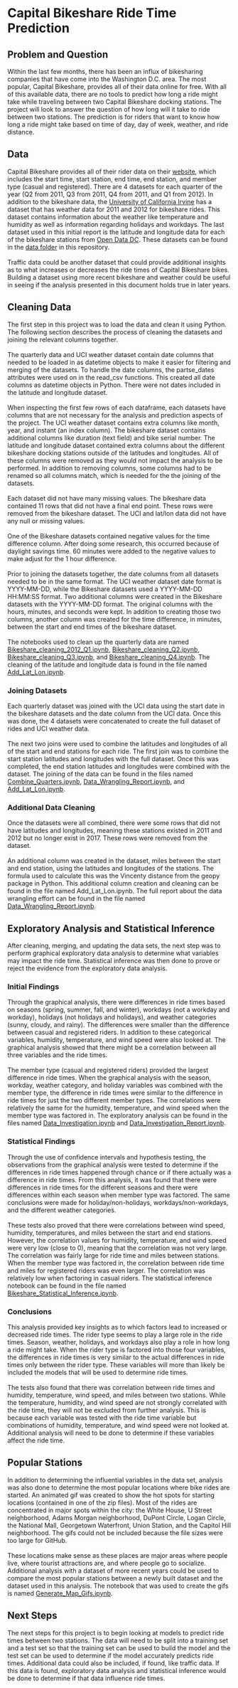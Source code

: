# Capital Bikeshare Ride Time Prediction
## Problem and Question
Within the last few months, there has been an influx of bikesharing companies that have come into the Washington D.C. area. The most popular, Capital Bikeshare, provides all of their data online for free. With all of this available data, there are no tools to predict how long a ride might take while traveling between two Capital Bikeshare docking stations. The project will look to answer the question of how long will it take to ride between two stations. The prediction is for riders that want to know how long a ride might take based on time of day, day of week, weather, and ride distance.

## Data
Capital Bikeshare provides all of their rider data on their [website](https://www.capitalbikeshare.com/system-data), which includes the start time, start station, end time, end station, and member type (casual and registered). There are 4 datasets for each quarter of the year (Q2 from 2011, Q3 from 2011, Q4 from 2011, and Q1 from 2012). In addition to the bikeshare data, the [University of California Irvine](http://archive.ics.uci.edu/ml/datasets/Bike+Sharing+Dataset) has a dataset that has weather data for 2011 and 2012 for bikeshare rides. This dataset contains information about the weather like temperature and humidity as well as information regarding holidays and workdays. The last dataset used in this initial report is the latitude and longitude data for each of the bikeshare stations from [Open Data DC](http://opendata.dc.gov/datasets/capital-bike-share-locations). These datasets can be found in the [data folder](https://github.com/mcassi17/Bikeshare_Milestone1_Report/tree/master/Data) in this repository.
<br>
<br>
Traffic data could be another dataset that could provide additional insights as to what increases or decreases the ride times of Capital Bikeshare bikes. Building a dataset using more recent bikeshare and weather could be useful in seeing if the analysis presented in this document holds true in later years.

## Cleaning Data
The first step in this project was to load the data and clean it using Python. The following section describes the process of cleaning the datasets and joining the relevant columns together.
<br>
<br>
The quarterly data and UCI weather dataset contain date columns that needed to be loaded in as datetime objects to make it easier for filtering and merging of the datasets. To handle the date columns, the partse_dates attributes were used on in the read_csv functions. This created all date columns as datetime objects in Python. There were not dates included in the latitude and longitude dataset.
<br>
<br>
When inspecting the first few rows of each dataframe, each datasets have columns that are not necessary for the analysis and prediction aspects of the project. The UCI weather dataset contains extra columns like month, year, and instant (an index column). The bikeshare dataset contains additional columns like duration (text field) and bike serial number. The latitude and longitude dataset contained extra columns about the different bikeshare docking stations outside of the latitudes and longitudes. All of these columns were removed as they would not impact the analysis to be performed. In addition to removing columns, some columns had to be renamed so all columns match, which is needed for the the joining of the datasets. 
<br>
<br>
Each dataset did not have many missing values. The bikeshare data contained 11 rows that did not have a final end point. These rows were removed from the bikeshare dataset. The UCI and lat/lon data did not have any null or missing values. 
<br>
<br>
One of the Bikeshare datasets contained negative values for the time difference column. After doing some research, this occurred because of daylight savings time. 60 minutes were added to the negative values to make adjust for the 1 hour difference. 
<br>
<br>
Prior to joining the datasets together, the date columns from all datasets needed to be in the same format. The UCI weather dataset date format is YYYY-MM-DD, while the Bikeshare datasets used a YYYY-MM-DD HH:MM:SS format. Two additional columns were created in the Bikeshare datasets with the YYYY-MM-DD format. The original columns with the hours, minutes, and seconds were kept. In addition to creating those two columns, another column was created for the time difference, in minutes, between the start and end times of the bikeshare dataset.
<br>
<br>
The notebooks used to clean up the quarterly data are named [Bikeshare_cleaning_2012_Q1.ipynb](https://github.com/mcassi17/Bikeshare_Milestone1_Report/blob/master/Bikeshare_cleaning_2012_Q1.ipynb), [Bikeshare_cleaning_Q2.ipynb](https://github.com/mcassi17/Bikeshare_Milestone1_Report/blob/master/Bikeshare_cleaning_Q2.ipynb), [Bikeshare_cleaning_Q3.ipynb](https://github.com/mcassi17/Bikeshare_Milestone1_Report/blob/master/Bikeshare_cleaning_Q3.ipynb), and [Bikeshare_cleaning_Q4.ipynb](https://github.com/mcassi17/Bikeshare_Milestone1_Report/blob/master/Bikeshare_cleaning_Q4.ipynb). The cleaning of the latitude and longitude data is found in the file named [Add_Lat_Lon.ipynb](https://github.com/mcassi17/Bikeshare_Milestone1_Report/blob/master/Add_Lat_Lon.ipynb).

### Joining Datasets
Each quarterly dataset was joined with the UCI data using the start date in the bikeshare datasets and the date column from the UCI data. Once this was done, the 4 datasets were concatenated to create the full dataset of rides and UCI weather data. 
<br>
<br>
The next two joins were used to combine the latitudes and longitudes of all of the start and end stations for each ride. The first join was to combine the start station latitudes and longitudes with the full dataset. Once this was completed, the end station latitudes and longitudes were combined with the dataset. The joining of the data can be found in the files named [Combine_Quarters.ipynb](https://github.com/mcassi17/Bikeshare_Milestone1_Report/blob/master/Combine_Quarters.ipynb), [Data_Wrangling_Report.ipynb](https://github.com/mcassi17/Bikeshare_Milestone1_Report/blob/master/Data_Wrangling_Report.ipynb), and [Add_Lat_Lon.ipynb](https://github.com/mcassi17/Bikeshare_Milestone1_Report/blob/master/Add_Lat_Lon.ipynb).

### Additional Data Cleaning
Once the datasets were all combined, there were some rows that did not have latitudes and longitudes, meaning these stations existed in 2011 and 2012 but no longer exist in 2017. These rows were removed from the dataset.
<br>
<br>
An additional column was created in the dataset, miles between the start and end station, using the latitudes and longitudes of the stations. The formula used to calculate this was the Vincenty distance from the geopy package in Python. This additional column creation and cleaning can be found in the file named Add_Lat_Lon.ipynb. The full report about the data wrangling effort can be found in the file named [Data_Wrangling_Report.ipynb](https://github.com/mcassi17/Bikeshare_Milestone1_Report/blob/master/Data_Wrangling_Report.ipynb).

## Exploratory Analysis and Statistical Inference
After cleaning, merging, and updating the data sets, the next step was to perform graphical exploratory data analysis to determine what variables may impact the ride time. Statistical inference was then done to prove or reject the evidence from the exploratory data analysis.

### Initial Findings
Through the graphical analysis, there were differences in ride times based on seasons (spring, summer, fall, and winter), workdays (not a workday and workday), holidays (not holidays and holidays), and weather categories (sunny, cloudy, and rainy). The differences were smaller than the difference between casual and registered riders.  In addition to these categorical variables, humidity, temperature, and wind speed were also looked at. The graphical analysis showed that there might be a correlation between all three variables and the ride times. 
<br>
<br>
The member type (casual and registered riders) provided the largest difference in ride times. When the graphical analysis with the season, workday, weather category, and holiday variables was combined with the member type, the difference in ride times were similar to the difference in ride times for just the two different member types. The correlations were relatively the same for the humidity, temperature, and wind speed when the member type was factored in. The exploratory analysis can be found in the files named [Data_Investigation.ipynb](https://github.com/mcassi17/Bikeshare_Milestone1_Report/blob/master/Data_Investigation.ipynb) and [Data_Investigation_Report.ipynb](https://github.com/mcassi17/Bikeshare_Milestone1_Report/blob/master/Data_Investigation_Report.ipynb).

### Statistical Findings
Through the use of confidence intervals and hypothesis testing, the observations from the graphical analysis were tested to determine if the differences in ride times happened through chance or if there actually was a difference in ride times. From this analysis, it was found that there were differences in ride times for the different seasons and there were differences within each season when member type was factored. The same conclusions were made for holiday/non-holidays, workdays/non-workdays, and the different weather categories. 
<br>
<br>
These tests also proved that there were correlations between wind speed, humidity, temperatures, and miles between the start and end stations. However, the correlation values for humidity, temperature, and wind speed were very low (close to 0), meaning that the correlation was not very large. The correlation was fairly large for ride time and miles between stations. When the member type was factored in, the correlation between ride time and miles for registered riders was even larger. The correlation was relatively low when factoring in casual riders. The statistical inference notebook can be found in the file named [Bikeshare_Statistical_Inference.ipynb](https://github.com/mcassi17/Bikeshare_Milestone1_Report/blob/master/Bikeshare_Statistical_Inference.ipynb).

### Conclusions
This analysis provided key insights as to which factors lead to increased or decreased ride times. The rider type seems to play a large role in the ride times. Season, weather, holidays, and workdays also play a role in how long a ride might take. When the rider type is factored into those four variables, the differences in ride times is very similar to the actual differences in ride times only between the rider type. These variables will more than likely be included the models that will be used to determine ride times. 
<br>
<br>
The tests also found that there was correlation between ride times and humidity, temperature, wind speed, and miles between two stations. While the temperature, humidity, and wind speed are not strongly correlated with the ride time, they will not be excluded from further analysis. This is because each variable was tested with the ride time variable but combinations of humidity, temperature, and wind speed were not looked at. Additional analysis will need to be done to determine if these variables affect the ride time. 

## Popular Stations
In addition to determining the influential variables in the data set, analysis was also done to determine the most popular locations where bike rides are started. An animated gif was created to show the hot spots for starting locations (contained in one of the zip files). Most of the rides are concentrated in major spots within the city: the White House, U Street neighborhood, Adams Morgan neighborhood, DuPont Circle, Logan Circle, the National Mall, Georgetown Waterfront, Union Station, and the Capitol Hill neighborhood. The gifs could not be included because the file sizes were too large for GitHub.
<br>
<br>
These locations make sense as these places are major areas where people live, where tourist attractions are, and where people go to socialize. Additional analysis with a dataset of more recent years could be used to compare the most popular stations between a newly built dataset and the dataset used in this analysis. The notebook that was used to create the gifs is named [Generate_Map_Gifs.ipynb](https://github.com/mcassi17/Bikeshare_Milestone1_Report/blob/master/Generate_Map_Gifs.ipynb).

## Next Steps
The next steps for this project is to begin looking at models to predict ride times between two stations. The data will need to be split into a training set and a test set so that the training set can be used to build the model and the test set can be used to determine if the model accurately predicts ride times. Additional data could also be included, if found, like traffic data. If this data is found, exploratory data analysis and statistical inference would be done to determine if that data influence ride times.
